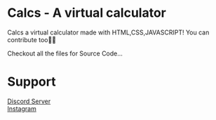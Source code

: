 # Calcs - A virtual calculator
Calcs a virtual calculator made with HTML,CSS,JAVASCRIPT! You can contribute too🙏🙏

Checkout all the files for Source Code...

# Support 
[Discord Server]()
<br />
[Instagram](https://instagram.com/ig_crauxop)
